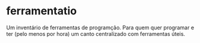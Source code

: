 # ferramentatio
Um inventário de ferramentas de programção. Para quem quer programar e ter (pelo menos por hora) um canto centralizado com ferramentas úteis.
